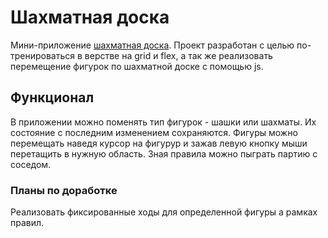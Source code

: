 # Шахматная доска

Мини-приложение [шахматная доска](https://g28xyz.github.io/chess/). Проект разработан с целью по-тренироваться в верстве на grid и flex, а так же реализовать перемещение фигурок по шахматной доске с помощью js.

## Функционал

В приложении можно поменять тип фигурок - шашки или шахматы. Их состояние с последним изменением сохраняются. Фигуры можно перемещать наведя курсор на фигурур и зажав левую кнопку мыши перетащить в нужную область. Зная правила можно пыграть партию с соседом.

### Планы по доработке

Реализовать фиксированные ходы для определенной фигуры а рамках правил.
